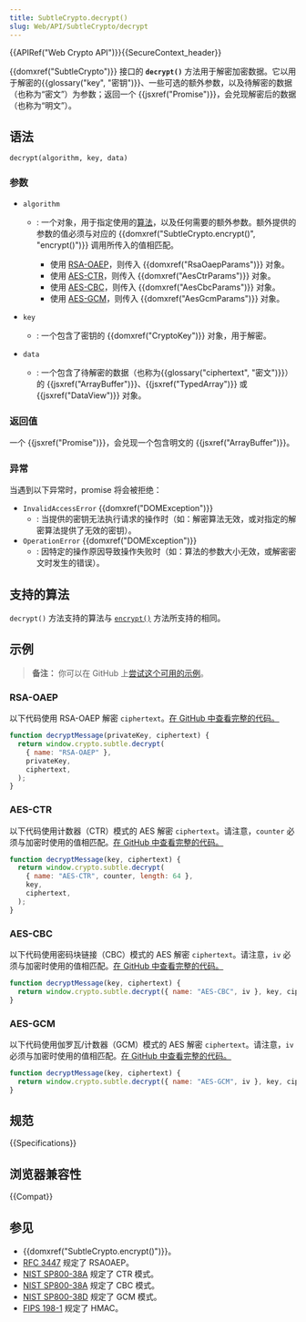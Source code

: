 ```yaml
---
title: SubtleCrypto.decrypt()
slug: Web/API/SubtleCrypto/decrypt
---
```


{{APIRef("Web Crypto API")}}{{SecureContext_header}}

{{domxref("SubtleCrypto")}} 接口的 **`decrypt()`** 方法用于解密加密数据。它以用于解密的{{glossary("key", "密钥")}}、一些可选的额外参数，以及待解密的数据（也称为“密文”）为参数；返回一个 {{jsxref("Promise")}}，会兑现解密后的数据（也称为“明文”）。

## 语法

```js-nolint
decrypt(algorithm, key, data)
```

### 参数

- `algorithm`

  - : 一个对象，用于指定使用的[算法](#支持的算法)，以及任何需要的额外参数。额外提供的参数的值必须与对应的 {{domxref("SubtleCrypto.encrypt()", "encrypt()")}} 调用所传入的值相匹配。

    - 使用 [RSA-OAEP](#rsa-oaep)，则传入 {{domxref("RsaOaepParams")}} 对象。
    - 使用 [AES-CTR](#aes-ctr)，则传入 {{domxref("AesCtrParams")}} 对象。
    - 使用 [AES-CBC](#aes-cbc)，则传入 {{domxref("AesCbcParams")}} 对象。
    - 使用 [AES-GCM](#aes-gcm)，则传入 {{domxref("AesGcmParams")}} 对象。

- `key`
  - : 一个包含了密钥的 {{domxref("CryptoKey")}} 对象，用于解密。
- `data`
  - : 一个包含了待解密的数据（也称为{{glossary("ciphertext", "密文")}}）的 {{jsxref("ArrayBuffer")}}、{{jsxref("TypedArray")}} 或 {{jsxref("DataView")}} 对象。

### 返回值

一个 {{jsxref("Promise")}}，会兑现一个包含明文的 {{jsxref("ArrayBuffer")}}。

### 异常

当遇到以下异常时，promise 将会被拒绝：

- `InvalidAccessError` {{domxref("DOMException")}}
  - : 当提供的密钥无法执行请求的操作时（如：解密算法无效，或对指定的解密算法提供了无效的密钥）。
- `OperationError` {{domxref("DOMException")}}
  - : 因特定的操作原因导致操作失败时（如：算法的参数大小无效，或解密密文时发生的错误）。

## 支持的算法

`decrypt()` 方法支持的算法与 [`encrypt()`](/zh-CN/docs/Web/API/SubtleCrypto/encrypt#支持的算法) 方法所支持的相同。

## 示例

> **备注：** 你可以在 GitHub 上[尝试这个可用的示例](https://mdn.github.io/dom-examples/web-crypto/encrypt-decrypt/index.html)。

### RSA-OAEP

以下代码使用 RSA-OAEP 解密 `ciphertext`。[在 GitHub 中查看完整的代码。](https://github.com/mdn/dom-examples/blob/main/web-crypto/encrypt-decrypt/rsa-oaep.js)

```js
function decryptMessage(privateKey, ciphertext) {
  return window.crypto.subtle.decrypt(
    { name: "RSA-OAEP" },
    privateKey,
    ciphertext,
  );
}
```

### AES-CTR

以下代码使用计数器（CTR）模式的 AES 解密 `ciphertext`。请注意，`counter` 必须与加密时使用的值相匹配。[在 GitHub 中查看完整的代码。](https://github.com/mdn/dom-examples/blob/main/web-crypto/encrypt-decrypt/aes-ctr.js)

```js
function decryptMessage(key, ciphertext) {
  return window.crypto.subtle.decrypt(
    { name: "AES-CTR", counter, length: 64 },
    key,
    ciphertext,
  );
}
```

### AES-CBC

以下代码使用密码块链接（CBC）模式的 AES 解密 `ciphertext`。请注意，`iv` 必须与加密时使用的值相匹配。[在 GitHub 中查看完整的代码。](https://github.com/mdn/dom-examples/blob/main/web-crypto/encrypt-decrypt/aes-cbc.js)

```js
function decryptMessage(key, ciphertext) {
  return window.crypto.subtle.decrypt({ name: "AES-CBC", iv }, key, ciphertext);
}
```

### AES-GCM

以下代码使用伽罗瓦/计数器（GCM）模式的 AES 解密 `ciphertext`。请注意，`iv` 必须与加密时使用的值相匹配。[在 GitHub 中查看完整的代码。](https://github.com/mdn/dom-examples/blob/main/web-crypto/encrypt-decrypt/aes-gcm.js)

```js
function decryptMessage(key, ciphertext) {
  return window.crypto.subtle.decrypt({ name: "AES-GCM", iv }, key, ciphertext);
}
```

## 规范

{{Specifications}}

## 浏览器兼容性

{{Compat}}

## 参见

- {{domxref("SubtleCrypto.encrypt()")}}。
- [RFC 3447](https://datatracker.ietf.org/doc/html/rfc3447) 规定了 RSAOAEP。
- [NIST SP800-38A](https://csrc.nist.gov/publications/detail/sp/800-38a/final) 规定了 CTR 模式。
- [NIST SP800-38A](https://csrc.nist.gov/publications/detail/sp/800-38a/final) 规定了 CBC 模式。
- [NIST SP800-38D](https://csrc.nist.gov/publications/detail/sp/800-38d/final) 规定了 GCM 模式。
- [FIPS 198-1](https://csrc.nist.gov/csrc/media/publications/fips/198/1/final/documents/fips-198-1_final.pdf) 规定了 HMAC。
